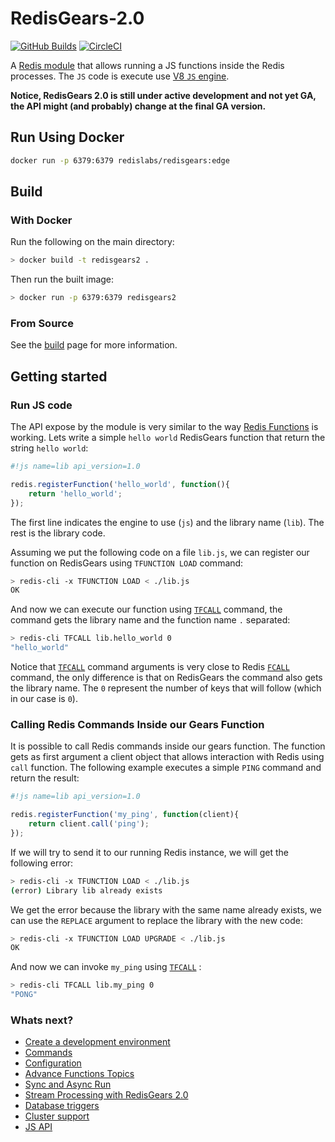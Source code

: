 # RedisGears-2.0

[![GitHub Builds](https://github.com/RedisGears/RedisGears/actions/workflows/branch_merge.yml/badge.svg)](https://github.com/RedisGears/RedisGears/actions/workflows/branch_merge.yml)
[![CircleCI](https://circleci.com/gh/RedisGears/RedisGears/tree/master.svg?style=svg)](https://circleci.com/gh/RedisGears/RedisGears/tree/master)

A [Redis module](https://redis.io/docs/modules/) that allows running a JS functions inside the Redis processes. The `JS` code is execute use [V8 `JS` engine](https://v8.dev/).

**Notice, RedisGears 2.0 is still under active development and not yet GA, the API might (and probably) change at the final GA version.**

## Run Using Docker

```bash
docker run -p 6379:6379 redislabs/redisgears:edge
```

## Build

### With Docker

Run the following on the main directory:
```bash
> docker build -t redisgears2 .
```

Then run the built image:
```bash
> docker run -p 6379:6379 redisgears2
```

### From Source

See the [build](docs/build_instructions.md) page for more information.

## Getting started

### Run JS code
The API expose by the module is very similar to the way [Redis Functions](https://redis.io/docs/manual/programmability/functions-intro/) is working. Lets write a simple `hello world` RedisGears function that return the string `hello world`:
```js
#!js name=lib api_version=1.0

redis.registerFunction('hello_world', function(){
    return 'hello_world';
});
```
The first line indicates the engine to use (`js`) and the library name (`lib`). The rest is the library code.


Assuming we put the following code on a file `lib.js`, we can register our function on RedisGears using `TFUNCTION LOAD` command:

```bash
> redis-cli -x TFUNCTION LOAD < ./lib.js
OK
```

And now we can execute our function using [`TFCALL`](docs/commands.md#rgfcal) command, the command gets the library name and the function name `.` separated:

```bash
> redis-cli TFCALL lib.hello_world 0
"hello_world"
```

Notice that [`TFCALL`](docs/commands.md#rgfcal) command arguments is very close to Redis [`FCALL`](https://redis.io/commands/fcall/) command, the only difference is that on RedisGears the command also gets the library name. The `0` represent the number of keys that will follow (which in our case is `0`).

### Calling Redis Commands Inside our Gears Function

It is possible to call Redis commands inside our gears function. The function gets as first argument a client object that allows interaction with Redis using `call` function. The following example executes a simple `PING` command and return the result:

```js
#!js name=lib api_version=1.0

redis.registerFunction('my_ping', function(client){
    return client.call('ping');
});
```

If we will try to send it to our running Redis instance, we will get the following error:
```bash
> redis-cli -x TFUNCTION LOAD < ./lib.js
(error) Library lib already exists
```

We get the error because the library with the same name already exists, we can use the `REPLACE` argument to replace the library with the new code:
```bash
> redis-cli -x TFUNCTION LOAD UPGRADE < ./lib.js
OK
```

And now we can invoke `my_ping` using [`TFCALL`](docs/commands.md#rgfcal) :
```bash
> redis-cli TFCALL lib.my_ping 0
"PONG"
```

### Whats next?

* [Create a development environment](docs/create_development_environment.md)
* [Commands](docs/commands.md)
* [Configuration](docs/configuration.md)
* [Advance Functions Topics](docs/function_advance_topics.md)
* [Sync and Async Run](docs/sync_and_async_run.md)
* [Stream Processing with RedisGears 2.0](docs/stream_processing.md)
* [Database triggers](docs/databse_triggers.md)
* [Cluster support](docs/cluster_support.md)
* [JS API](docs/js_api.md)
